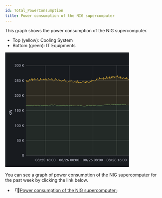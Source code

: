```yaml
---
id: Total_PowerConsumption
title: Power consumption of the NIG supercomputer
---
```


This graph shows the power consumption of the NIG supercomputer.

- Top (yellow): Cooling System
- Bottom (green): IT Equipments

![](Total_PowerConsumption.png)

You can see a graph of power consumption of the NIG supercomputer for the past week by clicking the link below.

- 「&#x1f517;<a href="https://sc2.ddbj.nig.ac.jp/grafana/dashboard/snapshot/nugLTnQVa9KnAbKdrgInlU0MQkVMXqj7?orgId=1&kiosk">Power consumption of the NIG supercomputer</a>」